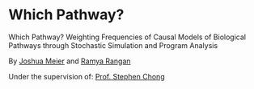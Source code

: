 # Which Pathway?
Which Pathway? Weighting Frequencies of Causal Models of Biological Pathways through Stochastic Simulation and Program Analysis

By [Joshua Meier](mailto:jmeier@college.harvard.edu "Joshua Meier") and [Ramya Rangan](mailto:ramyarangan@college.harvard.edu)

Under the supervision of: [Prof. Stephen Chong](mailto:chong@seas.harvard.edu)
